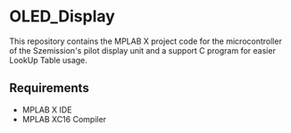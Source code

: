 # OLED_Display
This repository contains the MPLAB X project code for the microcontroller of the Szemission's pilot display unit and a support C program for easier LookUp Table usage.

## Requirements

- MPLAB X IDE
- MPLAB XC16 Compiler
